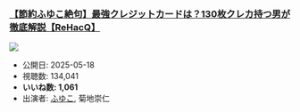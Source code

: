 ### [【節約ふゆこ絶句】最強クレジットカードは？130枚クレカ持つ男が徹底解説【ReHacQ】](https://www.youtube.com/watch?v=pwdhvW7qUEY)
[![](https://img.youtube.com/vi/pwdhvW7qUEY/sddefault.jpg)](https://www.youtube.com/watch?v=pwdhvW7qUEY)
-   公開日: 2025-05-18
-   視聴数: 134,041
-   **いいね数: 1,061**
-   出演者: [ふゆこ](/rehacq_fan/people/ふゆこ "wikilink"), 菊地崇仁
